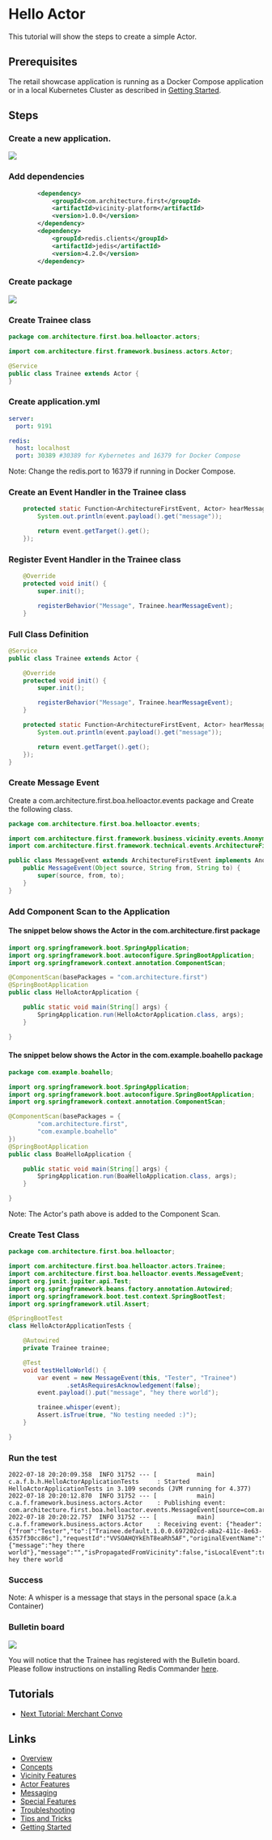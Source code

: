 # Hello Actor

This tutorial will show the steps to create a simple Actor.

## Prerequisites

The retail showcase application is running as a Docker Compose application or in a local Kubernetes Cluster as described in [Getting Started](../../README.md).

## Steps

### Create a new application.

![](images/Tutorials/Hello-Actor/Tutorials-Hello-Actor-New-Project.png)

### Add dependencies

```xml
		<dependency>
			<groupId>com.architecture.first</groupId>
			<artifactId>vicinity-platform</artifactId>
			<version>1.0.0</version>
		</dependency>
		<dependency>
			<groupId>redis.clients</groupId>
			<artifactId>jedis</artifactId>
			<version>4.2.0</version>
		</dependency>
```

### Create package

![](images/Tutorials/Hello-Actor/Tutorials-Hello-Actor-Create-Actor-Pkg.png)

### Create Trainee class

```java
package com.architecture.first.boa.helloactor.actors;

import com.architecture.first.framework.business.actors.Actor;

@Service
public class Trainee extends Actor {
}
```

### Create application.yml
```yaml
server:
  port: 9191

redis:
  host: localhost
  port: 30389 #30389 for Kybernetes and 16379 for Docker Compose
```

Note: Change the redis.port to 16379 if running in Docker Compose.

### Create an Event Handler in the Trainee class

```java
    protected static Function<ArchitectureFirstEvent, Actor> hearMessageEvent = (event -> {
        System.out.println(event.payload().get("message"));

        return event.getTarget().get();
    });
```

### Register Event Handler in the Trainee class

```java
    @Override
    protected void init() {
        super.init();

        registerBehavior("Message", Trainee.hearMessageEvent);
    }
```

### Full Class Definition

```java
@Service
public class Trainee extends Actor {

    @Override
    protected void init() {
        super.init();

        registerBehavior("Message", Trainee.hearMessageEvent);
    }

    protected static Function<ArchitectureFirstEvent, Actor> hearMessageEvent = (event -> {
        System.out.println(event.payload().get("message"));

        return event.getTarget().get();
    });
}
```

### Create Message Event

Create a com.architecture.first.boa.helloactor.events package and Create the following class.

```java
package com.architecture.first.boa.helloactor.events;

import com.architecture.first.framework.business.vicinity.events.AnonymousOkEvent;
import com.architecture.first.framework.technical.events.ArchitectureFirstEvent;

public class MessageEvent extends ArchitectureFirstEvent implements AnonymousOkEvent {
    public MessageEvent(Object source, String from, String to) {
        super(source, from, to);
    }
}
```

### Add Component Scan to the Application

#### The snippet below shows the Actor in the com.architecture.first package
```java
import org.springframework.boot.SpringApplication;
import org.springframework.boot.autoconfigure.SpringBootApplication;
import org.springframework.context.annotation.ComponentScan;

@ComponentScan(basePackages = "com.architecture.first")
@SpringBootApplication
public class HelloActorApplication {

	public static void main(String[] args) {
		SpringApplication.run(HelloActorApplication.class, args);
	}

}
```

#### The snippet below shows the Actor in the com.example.boahello package
```java
package com.example.boahello;

import org.springframework.boot.SpringApplication;
import org.springframework.boot.autoconfigure.SpringBootApplication;
import org.springframework.context.annotation.ComponentScan;

@ComponentScan(basePackages = {
        "com.architecture.first",
        "com.example.boahello"
})
@SpringBootApplication
public class BoaHelloApplication {

    public static void main(String[] args) {
        SpringApplication.run(BoaHelloApplication.class, args);
    }

}
```
Note: The Actor's path above is added to the Component Scan.

### Create Test Class

```java
package com.architecture.first.boa.helloactor;

import com.architecture.first.boa.helloactor.actors.Trainee;
import com.architecture.first.boa.helloactor.events.MessageEvent;
import org.junit.jupiter.api.Test;
import org.springframework.beans.factory.annotation.Autowired;
import org.springframework.boot.test.context.SpringBootTest;
import org.springframework.util.Assert;

@SpringBootTest
class HelloActorApplicationTests {

	@Autowired
	private Trainee trainee;

	@Test
	void testHelloWorld() {
		var event = new MessageEvent(this, "Tester", "Trainee")
				.setAsRequiresAcknowledgement(false);
		event.payload().put("message", "hey there world");

		trainee.whisper(event);
		Assert.isTrue(true, "No testing needed :)");
	}

}
```

### Run the test

```shell
2022-07-18 20:20:09.358  INFO 31752 --- [           main] c.a.f.b.h.HelloActorApplicationTests     : Started HelloActorApplicationTests in 3.109 seconds (JVM running for 4.377)
2022-07-18 20:20:12.870  INFO 31752 --- [           main] c.a.f.framework.business.actors.Actor    : Publishing event: com.architecture.first.boa.helloactor.events.MessageEvent[source=com.architecture.first.boa.helloactor.HelloActorApplicationTests@31b6fb14]
2022-07-18 20:20:22.757  INFO 31752 --- [           main] c.a.f.framework.business.actors.Actor    : Receiving event: {"header":{"from":"Tester","to":["Trainee.default.1.0.0.697202cd-a8a2-411c-8e63-6357f30cc86c"],"requestId":"VVSOAHQYkEhT8eaRh5AF","originalEventName":"MessageEvent"},"payload":{"message":"hey there world"},"message":"","isPropagatedFromVicinity":false,"isLocalEvent":true,"isAnnouncement":false,"wasHandled":false,"awaitResponse":false,"awaitTimeoutSeconds":30,"isPipelineEvent":false,"hasErrors":false,"isReply":false,"requiresAcknowledgement":false,"isToDoTask":false,"toDoLink":"","processLaterIfNoActorFound":false,"originalActorName":"","tasklist":"","index":0,"timestamp":1658190012865}
hey there world
```

### Success

Note: A whisper is a message that stays in the personal space (a.k.a Container)

### Bulletin board

![](images/Tutorials/Hello-Actor/Tutorials-Hello-Actor-Bulletin-board.png)

You will notice that the Trainee has registered with the Bulletin board.
Please follow instructions on installing Redis Commander [here](Tips-and-Tricks.md#install-redis-commander).

## Tutorials
- [Next Tutorial: Merchant Convo](Tutorials-Merchant-Convo.md)

## Links
- [Overview](Overview.md 'Overview')
- [Concepts](Concepts.md)
- [Vicinity Features](Vicinity-Features.md 'Vicinity Features')
- [Actor Features](Actor-Features.md)
- [Messaging](Messaging.md)
- [Special Features](Special-Features.md)
- [Troubleshooting](Troubleshooting.md)
- [Tips and Tricks](Tips-and-Tricks.md)
- [Getting Started](../../README.md)
